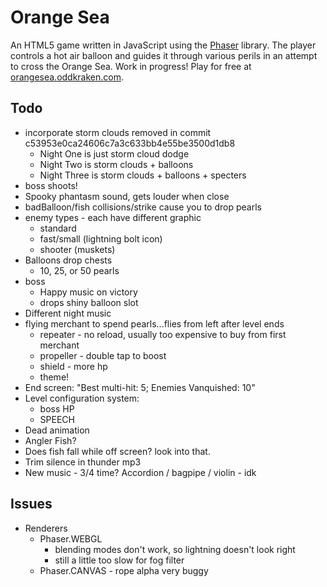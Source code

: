 # Orange Sea

An HTML5 game written in JavaScript using the [Phaser](http://phaser.io) library. The player controls a hot air balloon and guides it through various perils in an attempt to cross the Orange Sea. Work in progress! Play for free at [orangesea.oddkraken.com](http://orangesea.oddkraken.com).

## Todo

* incorporate storm clouds removed in commit c53953e0ca24606c7a3c633bb4e55be3500d1db8
    * Night One is just storm cloud dodge
    * Night Two is storm clouds + balloons
    * Night Three is storm clouds + balloons + specters
* boss shoots!
* Spooky phantasm sound, gets louder when close
* badBalloon/fish collisions/strike cause you to drop pearls
* enemy types - each have different graphic
    * standard
    * fast/small (lightning bolt icon)
    * shooter (muskets)
* Balloons drop chests
    * 10, 25, or 50 pearls
* boss
    * Happy music on victory
    * drops shiny balloon slot
* Different night music
* flying merchant to spend pearls...flies from left after level ends
    * repeater - no reload, usually too expensive to buy from first merchant
    * propeller - double tap to boost
    * shield - more hp
    * theme!
* End screen: "Best multi-hit: 5; Enemies Vanquished: 10"
* Level configuration system:
    * boss HP
    * SPEECH
* Dead animation
* Angler Fish?
* Does fish fall while off screen? look into that.
* Trim silence in thunder mp3
* New music - 3/4 time? Accordion / bagpipe / violin - idk

## Issues

* Renderers
    * Phaser.WEBGL
        * blending modes don't work, so lightning doesn't look right
        * still a little too slow for fog filter
    * Phaser.CANVAS - rope alpha very buggy
